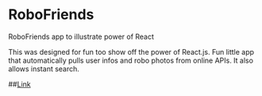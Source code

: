 # RoboFriends
RoboFriends app to illustrate power of React

This was designed for fun too show off the power of React.js. 
Fun little app that automatically pulls user infos and robo photos from online APIs. It also allows instant search. 

##[Link](https://rpaltayev.github.io/RoboFriends/.)
